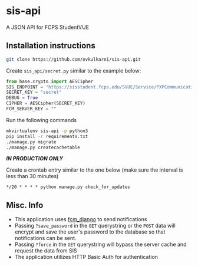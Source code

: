 # sis-api
A JSON API for FCPS StudentVUE


## Installation instructions
```bash
git clone https://github.com/ovkulkarni/sis-api.git
```

Create `sis_api/secret.py` similar to the example below:
```python
from base.crypto import AESCipher
SIS_ENDPOINT = "https://sisstudent.fcps.edu/SVUE/Service/PXPCommunication.asmx"
SECRET_KEY = "secret"
DEBUG = True
CIPHER = AESCipher(SECRET_KEY)
FCM_SERVER_KEY = ""
```
Run the following commands
```bash
mkvirtualenv sis-api -p python3
pip install -r requirements.txt
./manage.py migrate
./manage.py createcachetable
```

***IN PRODUCTION ONLY***

Create a crontab entry similar to the one below (make sure the interval is less than 30 minutes)
```
*/20 * * * * python manage.py check_for_updates
```

## Misc. Info
- This application uses [fcm_django](http://fcm-django.readthedocs.io/en/latest/) to send notifications
- Passing `?save_password` in the `GET` querystring or the `POST` data will encrypt and save the user's password to the database so that notifications can be sent.
- Passing `?force` in the `GET` querystring will bypass the server cache and request the data from SIS
- The application utilizes HTTP Basic Auth for authentication
